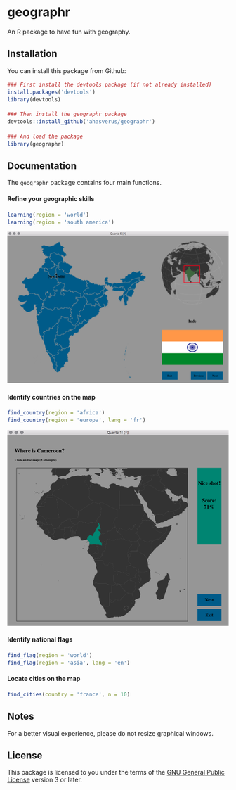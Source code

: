 # geographr

An R package to have fun with geography.

## Installation

You can install this package from Github:

```r
### First install the devtools package (if not already installed)
install.packages('devtools')
library(devtools)

### Then install the geographr package
devtools::install_github('ahasverus/geographr')

### And load the package
library(geographr)
```

## Documentation

The `geographr` package contains four main functions.

#### Refine your geographic skills

```r
learning(region = 'world')
learning(region = 'south america')
```

![Screenshot](./example1.png)

#### Identify countries on the map

```r
find_country(region = 'africa')
find_country(region = 'europa', lang = 'fr')
```

![Screenshot](./example2.png)

#### Identify national flags

```r
find_flag(region = 'world')
find_flag(region = 'asia', lang = 'en')
```

#### Locate cities on the map

```r
find_cities(country = 'france', n = 10)
```

## Notes

For a better visual experience, please do not resize graphical windows.

## License

This package is licensed to you under the terms of the [GNU General Public
License](http://www.gnu.org/licenses/gpl.html) version 3 or later.
